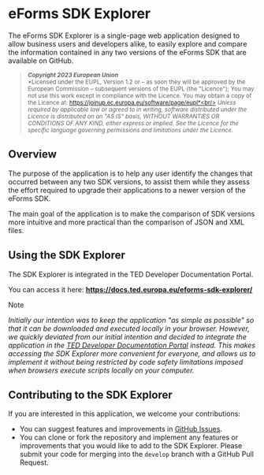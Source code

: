 # eForms SDK Explorer

The eForms SDK Explorer is a single-page web application designed to allow business users and developers alike, to easily explore and compare the information contained in any two versions of the eForms SDK that are available on GitHub.

> <sub>**_Copyright 2023 European Union_**<br/>
*Licensed under the EUPL, Version 1.2 or – as soon they will be approved by the European Commission – subsequent versions of the EUPL (the "Licence"); You may not use this work except in compliance with the Licence. You may obtain a copy of the Licence at: https://joinup.ec.europa.eu/software/page/eupl*<br/>
*Unless required by applicable law or agreed to in writing, software distributed under the Licence is distributed on an "AS IS" basis, WITHOUT WARRANTIES OR CONDITIONS OF ANY KIND, either express or implied. See the Licence for the specific language governing permissions and limitations under the Licence.*<br/></sub>


## Overview


The purpose of the application is to help any user identify the changes that occurred between any two SDK versions, to assist them while they assess the effort required to upgrade their applications to a newer version of the eForms SDK.

The main goal of the application is to make the comparison of SDK versions more intuitive and more practical than the comparison of JSON and XML files.

## Using the SDK Explorer

The SDK Explorer is integrated in the TED Developer Documentation Portal.

You can access it here: **https://docs.ted.europa.eu/eforms-sdk-explorer/**

> [!NOTE]
> _Initially our intention was to keep the application "as simple as possible" so that it can be downloaded and executed locally in your browser. However, we quickly deviated from our initial intention and decided to integrate the application in the [TED Developer Documentation Portal](https://docs.ted.europa.eu/eforms-sdk-explorer/) instead. This makes accessing the SDK Explorer more convenient for everyone, and allows us to implement it without being restricted by code safety limitations imposed when browsers execute scripts locally on your computer._


## Contributing to the SDK Explorer

If you are interested in this application, we welcome your contributions:

- You can suggest features and improvements in [GitHub Issues](https://github.com/OP-TED/eforms-sdk-explorer/issues).
- You can clone or fork the repository and implement any features or improvements that you would like to add to the SDK Explorer. Please submit your code for merging into the `develop` branch with a GitHub Pull Request.
